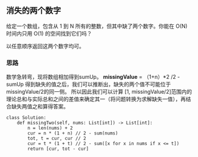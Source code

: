 ## 消失的两个数字
给定一个数组，包含从 1 到 N 所有的整数，但其中缺了两个数字。你能在 O(N) 时间内只用 O(1) 的空间找到它们吗？

以任意顺序返回这两个数字均可。

### 思路
数学急转弯，现将数组相加得到sumUp。
**missingValue** = （1+n）*2 /2 - sumUp
得到缺失的值之后，我们可以推断出，缺失的两个值不可能位于missingValue/2的同一侧。
所以因此我们可以计算 [1, missingValue/2]范围内的理论总和与实际总和之间的差值来确定其一（将问题转换为求解缺失一值），再结合缺失两值之和算得答案。


```
class Solution:
    def missingTwo(self, nums: List[int]) -> List[int]:
        n = len(nums) + 2
        cur = n * (1 + n) // 2 - sum(nums)
        tot, t = cur, cur // 2
        cur = t * (1 + t) // 2 - sum([x for x in nums if x <= t])
        return [cur, tot - cur]
```
